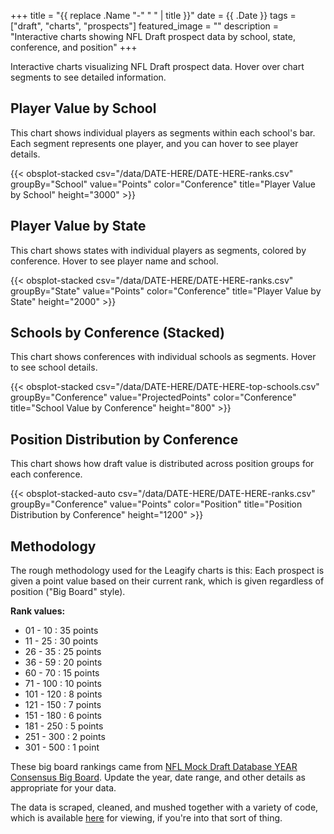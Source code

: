 +++
title = "{{ replace .Name "-" " " | title }}"
date = {{ .Date }}
tags = ["draft", "charts", "prospects"]
featured_image = ""
description = "Interactive charts showing NFL Draft prospect data by school, state, conference, and position"
+++

Interactive charts visualizing NFL Draft prospect data. Hover over chart segments to see detailed information.

<!--more-->

## Player Value by School

This chart shows individual players as segments within each school's bar. Each segment represents one player, and you can hover to see player details.

{{< obsplot-stacked csv="/data/DATE-HERE/DATE-HERE-ranks.csv" groupBy="School" value="Points" color="Conference" title="Player Value by School" height="3000" >}}

## Player Value by State

This chart shows states with individual players as segments, colored by conference. Hover to see player name and school.

{{< obsplot-stacked csv="/data/DATE-HERE/DATE-HERE-ranks.csv" groupBy="State" value="Points" color="Conference" title="Player Value by State" height="2000" >}}

## Schools by Conference (Stacked)

This chart shows conferences with individual schools as segments. Hover to see school details.

{{< obsplot-stacked csv="/data/DATE-HERE/DATE-HERE-top-schools.csv" groupBy="Conference" value="ProjectedPoints" color="Conference" title="School Value by Conference" height="800" >}}

## Position Distribution by Conference

This chart shows how draft value is distributed across position groups for each conference.

{{< obsplot-stacked-auto csv="/data/DATE-HERE/DATE-HERE-ranks.csv" groupBy="Conference" value="Points" color="Position" title="Position Distribution by Conference" height="1200" >}}

## Methodology

The rough methodology used for the Leagify charts is this: Each prospect is given a point value based on their current rank, which is given regardless of position ("Big Board" style).

**Rank values:**

* 01 - 10   : 35 points
* 11 - 25   : 30 points
* 26 - 35   : 25 points
* 36 - 59   : 20 points
* 60 - 70   : 15 points
* 71 - 100  : 10 points
* 101 - 120 : 8 points
* 121 - 150 : 7 points
* 151 - 180 : 6 points
* 181 - 250 : 5 points
* 251 - 300 : 2 points
* 301 - 500 : 1 point

These big board rankings came from [NFL Mock Draft Database YEAR Consensus Big Board](https://www.nflmockdraftdatabase.com/big-boards/YEAR/consensus-big-board-YEAR). Update the year, date range, and other details as appropriate for your data.

The data is scraped, cleaned, and mushed together with a variety of code, which is available [here](https://github.com/Leagify/prospect-scraper-mddb-2022) for viewing, if you're into that sort of thing.
